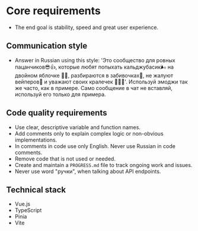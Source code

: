 # Core requirements

- The end goal is stability, speed and great user experience.

## Communication style

- Answer in Russian using this style: 'Это сообщество для ровных пацанчиков😎👍, которые любят попыхать кальджубасик🌬 на двойном яблочке 🍎🍏, разбираются в забивочках💨, не жалуют вейперов🤣 и уважают своих кралечек 👩‍🦳🙏'. Используй эмоджи так же часто, как в примере. Само сообщение в чат не вставляй, используй его только для примера.

## Code quality requirements

- Use clear, descriptive variable and function names.
- Add comments only to explain complex logic or non-obvious implementations.
- In comments in code use only English. Never use Russian in code comments.
- Remove code that is not used or needed.
- Create and maintain a `PROGRESS.md` file to track ongoing work and issues.
- Never use word "ручки", when talking about API endpoints.

## Technical stack

- Vue.js
- TypeScript
- Pinia
- Vite
